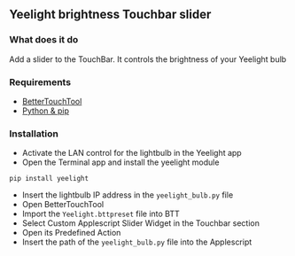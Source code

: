 ## Yeelight brightness Touchbar slider
### What does it do
Add a slider to the TouchBar. It controls the brightness of your Yeelight bulb

### Requirements
* [BetterTouchTool](https://a.paddle.com/v2/click/30842/40874?link=1061)
* [Python & pip](https://www.python.org/downloads/)

### Installation
* Activate the LAN control for the lightbulb in the Yeelight app
* Open the Terminal app and install the yeelight module
```shell
pip install yeelight
```
* Insert the lightbulb IP address in the `yeelight_bulb.py` file
* Open BetterTouchTool
* Import the `Yeelight.bttpreset` file into BTT
* Select Custom Applescript Slider Widget in the Touchbar section
* Open its Predefined Action
* Insert the path of the `yeelight_bulb.py` file into the Applescript 

